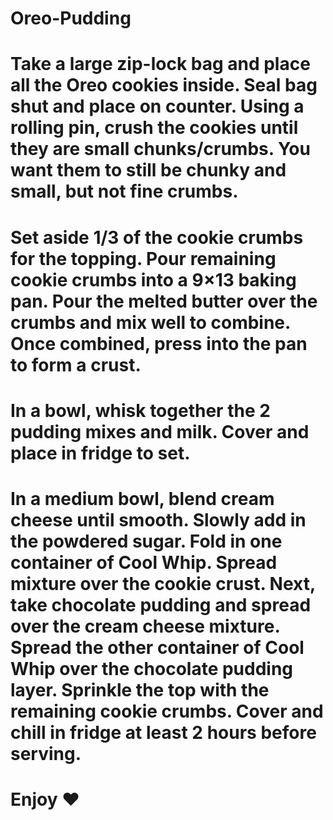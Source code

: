 # Oreo-Pudding
# Take a large zip-lock bag and place all the Oreo cookies inside. Seal bag shut and place on counter. Using a rolling pin, crush the cookies until they are small chunks/crumbs. You want them to still be chunky and small, but not fine crumbs.
# Set aside 1/3 of the cookie crumbs for the topping. Pour remaining cookie crumbs into a 9×13 baking pan. Pour the melted butter over the crumbs and mix well to combine. Once combined, press into the pan to form a crust.
# In a bowl, whisk together the 2 pudding mixes and milk. Cover and place in fridge to set.
# In a medium bowl, blend cream cheese until smooth. Slowly add in the powdered sugar. Fold in one container of Cool Whip. Spread mixture over the cookie crust. Next, take chocolate pudding and spread over the cream cheese mixture. Spread the other container of Cool Whip over the chocolate pudding layer. Sprinkle the top with the remaining cookie crumbs. Cover and chill in fridge at least 2 hours before serving.
# Enjoy ♥
